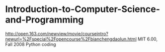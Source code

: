 # Introduction-to-Computer-Science-and-Programming
http://open.163.com/newview/movie/courseintro?newurl=%2Fspecial%2Fopencourse%2Fbianchengdaolun.html
MIT 6.00, Fall 2008
Python coding
